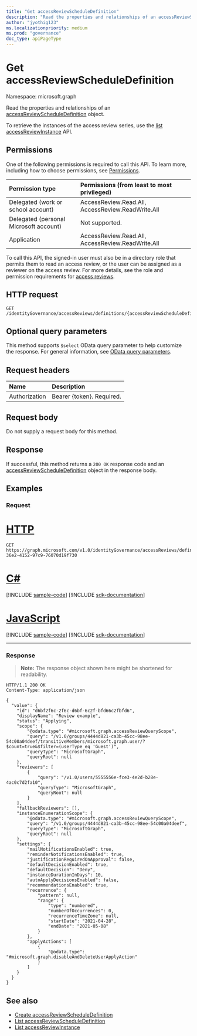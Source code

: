 ```yaml
---
title: "Get accessReviewScheduleDefinition"
description: "Read the properties and relationships of an accessReviewScheduleDefinition object."
author: "jyothig123"
ms.localizationpriority: medium
ms.prod: "governance"
doc_type: apiPageType
---
```


# Get accessReviewScheduleDefinition
Namespace: microsoft.graph

Read the properties and relationships of an [accessReviewScheduleDefinition](../resources/accessreviewscheduledefinition.md) object.

To retrieve the instances of the access review series, use the [list accessReviewInstance](accessreviewscheduledefinition-list-instances.md) API.

## Permissions
One of the following permissions is required to call this API. To learn more, including how to choose permissions, see [Permissions](/graph/permissions-reference).

|Permission type|Permissions (from least to most privileged)|
|:---|:---|
|Delegated (work or school account)|AccessReview.Read.All, AccessReview.ReadWrite.All|
|Delegated (personal Microsoft account)|Not supported.|
|Application|AccessReview.Read.All, AccessReview.ReadWrite.All|

To call this API, the signed-in user must also be in a directory role that permits them to read an access review, or the user can be assigned as a reviewer on the access review.  For more details, see the role and permission requirements for [access reviews](../resources/accessreviewsv2-overview.md).

## HTTP request

<!-- {
  "blockType": "ignored"
}
-->
``` http
GET /identityGovernance/accessReviews/definitions/{accessReviewScheduleDefinitionId}
```

## Optional query parameters
This method supports `$select` OData query parameter to help customize the response. For general information, see [OData query parameters](/graph/query-parameters).

## Request headers
|Name|Description|
|:---|:---|
|Authorization|Bearer {token}. Required.|

## Request body
Do not supply a request body for this method.

## Response

If successful, this method returns a `200 OK` response code and an [accessReviewScheduleDefinition](../resources/accessreviewscheduledefinition.md) object in the response body.

## Examples

### Request

# [HTTP](#tab/http)
<!-- {
  "blockType": "request",
  "name": "get_accessreviewscheduledefinition"
}
-->
``` http
GET https://graph.microsoft.com/v1.0/identityGovernance/accessReviews/definitions/3856fd6f-36e2-4152-97c9-76070d19f730
```

# [C#](#tab/csharp)
[!INCLUDE [sample-code](../includes/snippets/csharp/get-accessreviewscheduledefinition-csharp-snippets.md)]
[!INCLUDE [sdk-documentation](../includes/snippets/snippets-sdk-documentation-link.md)]

# [JavaScript](#tab/javascript)
[!INCLUDE [sample-code](../includes/snippets/javascript/get-accessreviewscheduledefinition-javascript-snippets.md)]
[!INCLUDE [sdk-documentation](../includes/snippets/snippets-sdk-documentation-link.md)]

---

### Response
>**Note:** The response object shown here might be shortened for readability.
<!-- {
  "blockType": "response",
  "truncated": true,
  "@odata.type": "microsoft.graph.accessReviewScheduleDefinition"
}
-->
``` http
HTTP/1.1 200 OK
Content-Type: application/json

{
  "value": {
    "id": "d6bf2f6c-2f6c-d6bf-6c2f-bfd66c2fbfd6",
    "displayName": "Review example",
    "status": "Applying",
    "scope": {
        "@odata.type": "#microsoft.graph.accessReviewQueryScope",
        "query": "/v1.0/groups/4444d821-ca3b-45cc-98ee-54c00a04deef/transitiveMembers/microsoft.graph.user/?$count=true&$filter=(userType eq 'Guest')",
        "queryType": "MicrosoftGraph",
        "queryRoot": null
    },
    "reviewers": [
        {
            "query": "/v1.0/users/5555556e-fce3-4e2d-b28e-4ac0c7d2fa10",
            "queryType": "MicrosoftGraph",
            "queryRoot": null
        }
    ],
    "fallbackReviewers": [],
    "instanceEnumerationScope": {
        "@odata.type": "#microsoft.graph.accessReviewQueryScope",
        "query": "/v1.0/groups/4444d821-ca3b-45cc-98ee-54c00a04deef",
        "queryType": "MicrosoftGraph",
        "queryRoot": null
    },
    "settings": {
        "mailNotificationsEnabled": true,
        "reminderNotificationsEnabled": true,
        "justificationRequiredOnApproval": false,
        "defaultDecisionEnabled": true,
        "defaultDecision": "Deny",
        "instanceDurationInDays": 10,
        "autoApplyDecisionsEnabled": false,
        "recommendationsEnabled": true,
        "recurrence": {
            "pattern": null,
            "range": {
                "type": "numbered",
                "numberOfOccurrences": 0,
                "recurrenceTimeZone": null,
                "startDate": "2021-04-28",
                "endDate": "2021-05-08"
            }
        },
        "applyActions": [
            {
                "@odata.type": "#microsoft.graph.disableAndDeleteUserApplyAction"
            }
        ]
    }
  }
}
```

## See also

- [Create accessReviewScheduleDefinition](accessreviewset-post-definitions.md)
- [List accessReviewScheduleDefinition](accessreviewset-list-definitions.md)
- [List accessReviewInstance](accessreviewscheduledefinition-list-instances.md)
